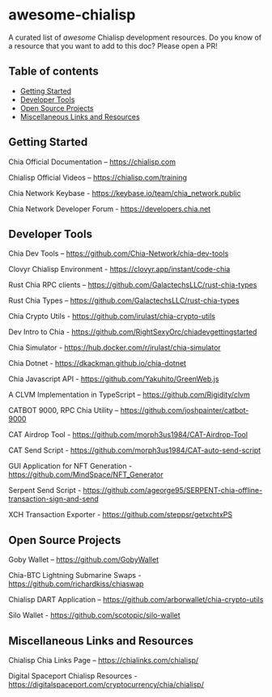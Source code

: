 # awesome-chialisp

A curated list of _awesome_ Chialisp development resources. Do you know of a resource that you want to add to this doc? Please open a PR!

## Table of contents
* [Getting Started](#getting-started)
* [Developer Tools](#developer-tools)
* [Open Source Projects](#open-source-projects)
* [Miscellaneous Links and Resources](#miscellaneous-links-and-resources)


## Getting Started

Chia Official Documentation – https://chialisp.com

Chialisp Official Videos – https://chialisp.com/training

Chia Network Keybase - https://keybase.io/team/chia_network.public

Chia Network Developer Forum - https://developers.chia.net


## Developer Tools

Chia Dev Tools – https://github.com/Chia-Network/chia-dev-tools

Clovyr Chialisp Environment - https://clovyr.app/instant/code-chia

Rust Chia RPC clients – https://github.com/GalactechsLLC/rust-chia-types

Rust Chia Types – https://github.com/GalactechsLLC/rust-chia-types

Chia Crypto Utils - https://github.com/irulast/chia-crypto-utils

Dev Intro to Chia - https://github.com/RightSexyOrc/chiadevgettingstarted

Chia Simulator - https://hub.docker.com/r/irulast/chia-simulator

Chia Dotnet - https://dkackman.github.io/chia-dotnet

Chia Javascript API - https://github.com/Yakuhito/GreenWeb.js

A CLVM Implementation in TypeScript – https://github.com/Rigidity/clvm

CATBOT 9000, RPC Chia Utility – https://github.com/joshpainter/catbot-9000

CAT Airdrop Tool - https://github.com/morph3us1984/CAT-Airdrop-Tool

CAT Send Script - https://github.com/morph3us1984/CAT-auto-send-script

GUI Application for NFT Generation - https://github.com/MindSpace/NFT_Generator

Serpent Send Script - https://github.com/ageorge95/SERPENT-chia-offline-transaction-sign-and-send

XCH Transaction Exporter - https://github.com/steppsr/getxchtxPS


## Open Source Projects

Goby Wallet – https://github.com/GobyWallet

Chia-BTC Lightning Submarine Swaps - https://github.com/richardkiss/chiaswap

Chialisp DART Application – https://github.com/arborwallet/chia-crypto-utils

Silo Wallet - https://github.com/scotopic/silo-wallet


## Miscellaneous Links and Resources

Chialisp Chia Links Page – https://chialinks.com/chialisp/

Digital Spaceport Chialisp Resources - https://digitalspaceport.com/cryptocurrency/chia/chialisp/

